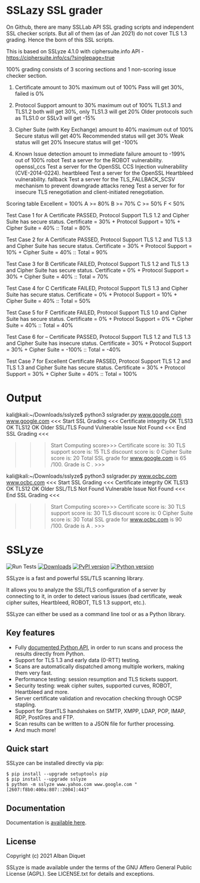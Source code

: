 SSLazy SSL grader
=================

On Github, there are many SSLLab API SSL grading scripts and independent SSL checker scripts.
But all of them (as of Jan 2021) do not cover TLS 1.3 grading. Hence the born of this SSL scripts.

This is based on SSLyze 4.1.0 with ciphersuite.info API - https://ciphersuite.info/cs/?singlepage=true


100% grading consists of 3 scoring sections and 1 non-scoring issue checker section.

1.	Certificate amount to 30% maximum out of 100%
    Pass will get 30%, failed is 0%

2.	Protocol Support amount to 30% maximum out of 100%
    TLS1.3 and TLS1.2 both will get 30%, only TLS1.3 will get 20%
    Older protocols such as TLS1.0 or SSLv3 will get -15%
  
3.	Cipher Suite (with Key Exchange) amount to 40% maximum out of 100%
    Secure status will get 40% 
    Recommended status will get 30% 
    Weak status will get 20%
    Insecure status will get -100%

4.	Known Issue detection amount to immediate failure amount to -199% out of 100%
    robot             	Test a server for the ROBOT vulnerability.
    openssl_ccs       Test a server for the OpenSSL CCS Injection
                       	 vulnerability (CVE-2014-0224).
    heartbleed        Test a server for the OpenSSL Heartbleed
                        	vulnerability.
    fallback          Test a server for the TLS_FALLBACK_SCSV mechanism to
                        prevent downgrade attacks
    reneg             Test a server for for insecure TLS renegotiation and
                        client-initiated renegotiation.

Scoring table
Excellent = 100% 
A	   >= 80%
B	   >= 70% 
C	   >= 50%
F 	   < 50%

Test Case 1 for A
Certificate PASSED, Protocol Support TLS 1.2 and Cipher Suite has secure status.
Certificate = 30% + Protocol Support = 10% + Cipher Suite = 40% :: Total = 80% 

Test Case 2 for A
Certificate PASSED, Protocol Support TLS 1.2 and TLS 1.3 and Cipher Suite has secure status.
Certificate = 30% + Protocol Support = 10% + Cipher Suite = 40% :: Total = 90% 

Test Case 3 for B 
Certificate FAILED, Protocol Support TLS 1.2 and TLS 1.3 and Cipher Suite has secure status.
Certificate = 0% + Protocol Support = 30% + Cipher Suite = 40% :: Total = 70% 

Test Case 4 for C 
Certificate FAILED, Protocol Support TLS 1.3 and Cipher Suite has secure status.
Certificate = 0% + Protocol Support = 10% + Cipher Suite = 40% :: Total = 50% 

Test Case 5 for F 
Certificate FAILED, Protocol Support TLS 1.0 and Cipher Suite has secure status.
Certificate = 0% + Protocol Support = 0% + Cipher Suite = 40% :: Total = 40% 

Test Case 6 for – 
Certificate PASSED, Protocol Support TLS 1.2 and TLS 1.3 and Cipher Suite has insecure status.
Certificate = 30% + Protocol Support = 30% + Cipher Suite = -100% :: Total = -40% 

Test Case 7 for Excellent 
Certificate PASSED, Protocol Support TLS 1.2 and TLS 1.3 and Cipher Suite has secure status.
Certificate = 30% + Protocol Support = 30% + Cipher Suite = 40% :: Total = 100% 

Output
======

kali@kali:~/Downloads/sslyze$ python3 sslgrader.py www.google.com
www.google.com
<<< Start SSL Grading <<<
Certificate integrity OK
TLS13 OK
TLS12 OK
Older SSL/TLS Found
Vulnerable Issue Not Found
<<< End SSL Grading <<<
>>>Start Computing score>>>
Certificate score is: 30
TLS support score is: 15
TLS discount score is: 0
Cipher Suite score is: 20
>>>Total SSL grade for  www.google.com  is  65 /100. Grade is  C . >>>

kali@kali:~/Downloads/sslyze$ python3 sslgrader.py www.ocbc.com
www.ocbc.com
<<< Start SSL Grading <<<
Certificate integrity OK
TLS13 OK
TLS12 OK
Older SSL/TLS Not Found
Vulnerable Issue Not Found
<<< End SSL Grading <<<
>>>Start Computing score>>>
Certificate score is: 30
TLS support score is: 30
TLS discount score is: 0
Cipher Suite score is: 30
>>>Total SSL grade for  www.ocbc.com  is  90 /100. Grade is  A . >>>


SSLyze
======

![Run Tests](https://github.com/nabla-c0d3/sslyze/workflows/Run%20Tests/badge.svg)
[![Downloads](https://pepy.tech/badge/sslyze)](https://pepy.tech/badge/sslyze)
[![PyPI version](https://img.shields.io/pypi/v/sslyze.svg)](https://pypi.org/project/sslyze/)
[![Python version](https://img.shields.io/pypi/pyversions/sslyze.svg)](https://pypi.org/project/sslyze/)

SSLyze is a fast and powerful SSL/TLS scanning library.

It allows you to analyze the SSL/TLS configuration of a server by connecting to it, in order to detect various
issues (bad certificate, weak cipher suites, Heartbleed, ROBOT, TLS 1.3 support, etc.).

SSLyze can either be used as a command line tool or as a Python library.

Key features
------------

* Fully [documented Python API](https://nabla-c0d3.github.io/sslyze/documentation/), in order to run scans and process 
the results directly from Python.
* Support for TLS 1.3 and early data (0-RTT) testing.
* Scans are automatically dispatched among multiple workers, making them very fast.
* Performance testing: session resumption and TLS tickets support.
* Security testing: weak cipher suites, supported curves, ROBOT, Heartbleed and more.
* Server certificate validation and revocation checking through OCSP stapling.
* Support for StartTLS handshakes on SMTP, XMPP, LDAP, POP, IMAP, RDP, PostGres and FTP.
* Scan results can be written to a JSON file for further processing.
* And much more!

Quick start
-----------

SSLyze can be installed directly via pip:

    $ pip install --upgrade setuptools pip
    $ pip install --upgrade sslyze
    $ python -m sslyze www.yahoo.com www.google.com "[2607:f8b0:400a:807::2004]:443"

Documentation
-------------

Documentation is [available here][documentation].

License
-------

Copyright (c) 2021 Alban Diquet

SSLyze is made available under the terms of the GNU Affero General Public License (AGPL). See LICENSE.txt for details and exceptions.

[documentation]: https://nabla-c0d3.github.io/sslyze/documentation
